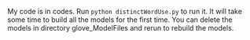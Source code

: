 My code is in codes. Run ```python distinctWordUse.py``` to run it.
It will take some time to build all the models for the first time.
You can delete the models in directory glove_ModelFiles and rerun to rebuild the models.
